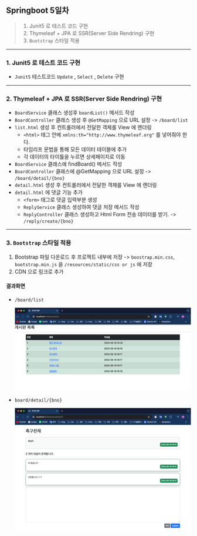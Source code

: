 ## Springboot 5일차
> 1. Junit5 로 테스트 코드 구현
> 2. Thymeleaf + JPA 로 SSR(Server Side Rendring) 구현
> 3. `Bootstrap` 스타일 적용

---
### 1. Junit5 로 테스트 코드 구현
- `Junit5` 테스트코드 `Update` , `Select` , `Delete` 구현
---
### 2. Thymeleaf + JPA 로 SSR(Server Side Rendring) 구현
- `BoardService` 클래스 생성후 `boardList()` 메서드 작성
- `BoardController` 클래스 생성 후 `@GetMapping` 으로 URL 설정 -> `/board/list`
- `list.html`  생성 후 컨트롤러에서 전달한 객체를 View 에 랜더링
  - `<html>` 태그 안에 `xmlns:th="http://www.thymeleaf.org"` 를 넣어줘야 한다.
  - 타임리프 문법을 통해 모든 데이터 테이블에 추가
  - 각 데이터의 타이틀을 누르면 상세페이지로 이동
- `BoardService` 클래스에 findBoard() 메서드 작성
- `BoardController` 클래스에 @GetMapping 으로 URL 설정 -> `/board/detail/{bno}`
- `detail.html` 생성 후 컨트롤러에서 전달한 객체를 View 에 랜더링
- `detail.html` 에 댓글 기능 추가
  - `<form>` 태그로 댓글 입력부분 생성
  - `ReplyService` 클래스 생성하여 댓글 저장 메서드 작성
  - `ReplyController` 클래스 생성하고 Html Form 전송 데이터를 받기. -> `/reply/create/{bno}`
---
### 3. `Bootstrap` 스타일 적용
1. Bootstrap 파일 다운로드 후 프로젝트 내부에 저장 -> `boostrap.min.css`, `bootstrap.min.js` 을 `/resources/static/css or js` 에 저장
2. CDN 으로 링크로 추가

#### 결과화면
- `/board/list`

  ![img.png](../static/images/img01.png)
- `board/detail/{bno}`

  ![img_1.png](../static/images/img02.png)
  